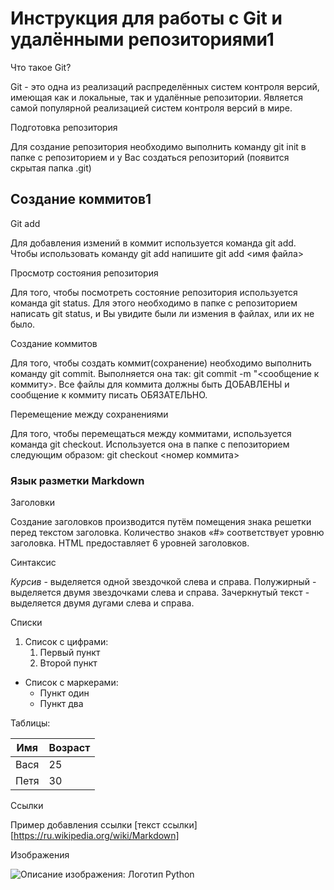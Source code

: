 # Инструкция для работы с Git и удалёнными репозиториями1
Что такое Git?

Git - это одна из реализаций распределённых систем контроля версий, имеющая как и локальные, так и удалённые репозитории. Является самой популярной реализацией систем контроля версий в мире.

Подготовка репозитория

Для создание репозитория необходимо выполнить команду git init в папке с репозиторием и у Вас создаться репозиторий (появится скрытая папка .git)

## Создание коммитов1

Git add

Для добавления измений в коммит используется команда git add. Чтобы использовать команду git add напишите git add <имя файла>

Просмотр состояния репозитория

Для того, чтобы посмотреть состояние репозитория используется команда git status. Для этого необходимо в папке с репозиторием написать git status, и Вы увидите были ли измения в файлах, или их не было.

Создание коммитов

Для того, чтобы создать коммит(сохранение) необходимо выполнить команду git commit. Выполняется она так: git commit -m "<сообщение к коммиту>. Все файлы для коммита должны быть ДОБАВЛЕНЫ и сообщение к коммиту писать ОБЯЗАТЕЛЬНО.

Перемещение между сохранениями

Для того, чтобы перемещаться между коммитами, используется команда git checkout. Используется она в папке с пепозиторием следующим образом: git checkout <номер коммита>


### Язык разметки Markdown

Заголовки

Создание заголовков производится путём помещения знака решетки перед текстом заголовка. Количество знаков «#» соответствует уровню заголовка. HTML предоставляет 6 уровней заголовков.

Синтаксис

*Курсив* - выделяется одной звездочкой слева и справа. Полужирный - выделяется двумя звездочками слева и справа. Зачеркнутый текст - выделяется двумя дугами слева и справа.

Списки

1. Список с цифрами:
   1. Первый пункт
   2. Второй пункт

- Список с маркерами:
  - Пункт один
  - Пункт два

Таблицы:

| Имя       | Возраст |
|-----------|---------|
| Вася      | 25      |
| Петя      | 30      |

Ссылки

Пример добавления ссылки [текст ссылки][https://ru.wikipedia.org/wiki/Markdown]

Изображения

![Описание изображения: Логотип Python](https://i.pinimg.com/originals/19/89/44/198944ea9f57d70ea850fc868efbd4b6.jpg)